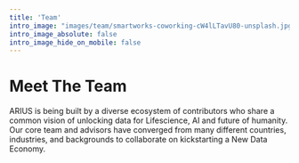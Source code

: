 ```yaml
---
title: 'Team'
intro_image: "images/team/smartworks-coworking-cW4lLTavU80-unsplash.jpg"
intro_image_absolute: false
intro_image_hide_on_mobile: false
---
```


# Meet The Team

ARIUS is being built by a diverse ecosystem of contributors who share a common vision of unlocking data for Lifescience, AI and future of humanity. Our core team and advisors have converged from many different countries, industries, and backgrounds to collaborate on kickstarting a New Data Economy.